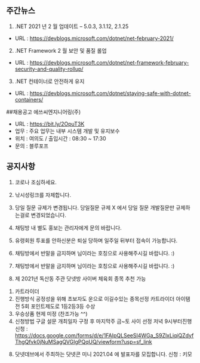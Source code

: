 ## 주간뉴스
1) .NET 2021 년 2 월 업데이트 – 5.0.3, 3.1.12, 2.1.25
- URL : https://devblogs.microsoft.com/dotnet/net-february-2021/

2) .NET Framework 2 월 보안 및 품질 롤업
- URL : https://devblogs.microsoft.com/dotnet/net-framework-february-security-and-quality-rollup/

3) .NET 컨테이너로 안전하게 유지
- URL : https://devblogs.microsoft.com/dotnet/staying-safe-with-dotnet-containers/

##채용공고
에쓰씨엔지니어링(주)
- URL : https://bit.ly/2OpuT3K 
- 업무 : 주요 업무는 내부 시스템 개발 및 유지보수
- 위치 : 여의도 / 출입시간 : 08:30 ~ 17:30
- 문의 : 블루포프

## 공지사항

1) 코로나 조심하세요.

2) 낚시성링크를 자제합니다.

3) 당일 질문 규제가 변경됩니다. 당일질문 규제 X 에서 당일 질문 개발질문만 규제하는걸로 변경되었습니다.

4) 채팅방 내 별도 홍보는 관리자에게 문의 바랍니다. 

5) 유령회원 투표를 안하신분은 퇴실 당하며 일주일 뒤부터 접속이 가능합니다.

6) 채팅방에서 반말을 금지하며 님이라는 호칭으로 사용해주시길 바랍니다. :)


6) 채팅방에서 반말을 금지하며 님이라는 호칭으로 사용해주시길 바랍니다. :)

7) 제 2021년 독산동 주관 닷넷방 사이버 체육회 
종목 추천 가능
1. 카트라이더 
2. 진행방식 공정성을 위해 초보자도 운으로 이길수있는 종목선정 
    카트라이더 아이탬전 5회 포인트제도로 1등2등3등 수상
3. 우승상품 현제 미정 (찬조가능 ^^)
4. 신청방법 구글 설문
개최일자 구정 후 마지막주 금~토 사이 선정 저녁 9시부터진행
신청 : https://docs.google.com/forms/d/e/1FAIpQLSeeSI4WGa_S9ZlxLiqiQZdyfThgQfvk0jNuMSagQVGIgPQqUQ/viewform?usp=sf_link

8) 닷넷데브에서 주최하는 닷넷콘 미니 2021.04 에 발표자를 모집합니다.
신청 : 키모 

